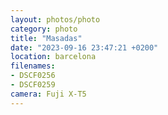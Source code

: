 ```yaml
---
layout: photos/photo
category: photo
title: "Masadas"
date: "2023-09-16 23:47:21 +0200"
location: barcelona
filenames: 
- DSCF0256 
- DSCF0259
camera: Fuji X-T5
---
```

